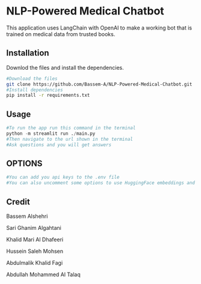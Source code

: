 # NLP-Powered Medical Chatbot

This application uses LangChain with OpenAI to make a working bot that is trained on medical data from trusted books.

## Installation

Downlod the files and install the dependencies.

```bash
#Download the files
git clone https://github.com/Bassem-A/NLP-Powered-Medical-Chatbot.git
#Install dependencies
pip install -r requirements.txt
```

## Usage

```python
#To run the app run this command in the terminal
python -m streamlit run ./main.py
#Then navigate to the url shown in the terminal
#Ask questions and you will get answers
```
## OPTIONS

```python
#You can add you api keys to the .env file
#You can also uncomment some options to use HuggingFace embeddings and llm
```

## Credit
Bassem Alshehri

Sari Ghanim Algahtani 

Khalid Mari Al Dhafeeri 

Hussein Saleh Mohsen 

Abdulmalik Khalid Fagi 

Abdullah Mohammed Al Talaq 



